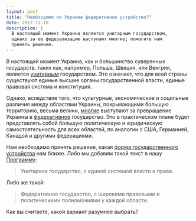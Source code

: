 ```yaml
---
layout: post
title: "Необходимо ли Украине федеративное устройство?"
date: 2017-12-18
description: |
  В настоящий момент Украина является унитарным государством,
  однако за ее федерализацию выступают многие; помогите нам
  принять решение.
---
```


В настоящий момент Украина, как и большинство суверенных государств, таких
как, например, Польша, Швеция, или Венгрия,
является [унитарным](https://ru.wikipedia.org/wiki/%D0%A3%D0%BD%D0%B8%D1%82%D0%B0%D1%80%D0%BD%D0%BE%D0%B5_%D0%B3%D0%BE%D1%81%D1%83%D0%B4%D0%B0%D1%80%D1%81%D1%82%D0%B2%D0%BE)
государством. Это означает, что для всей страны существуют единые
высшие органы государственной власти, единые правовая система и конституция.

Однако, вследствие того, что культурные, экономические и социльные различия
между областями Украины, покрывающими большую территорию, весьма велики,
[многие](https://blogs.korrespondent.net/blog/events/3726796/)
выступают за превращение Украины в
[федеративное](https://ru.wikipedia.org/wiki/%D0%A4%D0%B5%D0%B4%D0%B5%D1%80%D0%B0%D1%82%D0%B8%D0%B2%D0%BD%D0%BE%D0%B5_%D0%B3%D0%BE%D1%81%D1%83%D0%B4%D0%B0%D1%80%D1%81%D1%82%D0%B2%D0%BE)
государство. Это в практическом плане будет представлять собой большую политическую и
юридическую самостоятельность для всех областей, по аналогии с
США, Германией, Канадой и другими федерациями.

Нам необходимо принять решение, какая
[форма государственного устройства](https://ru.wikipedia.org/wiki/%D0%A4%D0%BE%D1%80%D0%BC%D0%B0_%D0%B3%D0%BE%D1%81%D1%83%D0%B4%D0%B0%D1%80%D1%81%D1%82%D0%B2%D0%B5%D0%BD%D0%BD%D0%BE%D0%B3%D0%BE_%D1%83%D1%81%D1%82%D1%80%D0%BE%D0%B9%D1%81%D1%82%D0%B2%D0%B0)
нам ближе. Либо мы добавим такой текст в нашу [Программу](/program.html):

> Унитарное государство, с единой системой власти и права.

Либо же такой:

> Федеративное государство, с широкими правовыми и политическими полномочиями
у каждой области.

Как вы считаете, какой вариант разумнее выбрать?
